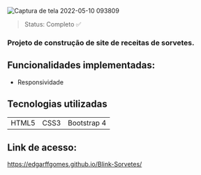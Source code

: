 ![Captura de tela 2022-05-10 093809](https://user-images.githubusercontent.com/57186828/167630464-aa6dcde9-e8d6-4f27-9060-61e627433b83.png)


> Status: Completo ✅
> 
### Projeto de construção de site de receitas de sorvetes.

## Funcionalidades implementadas:
+ Responsividade

## Tecnologias utilizadas

<table>
  <tr>
    <td> HTML5 </td>
    <td> CSS3 </td>
    <td>Bootstrap 4</td>
  </tr>
</table>

## Link de acesso:

https://edgarffgomes.github.io/Blink-Sorvetes/

